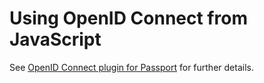 # Using OpenID Connect from JavaScript

See [OpenID Connect plugin for Passport](http://www.gluu.co/.qqh2) for
further details.



